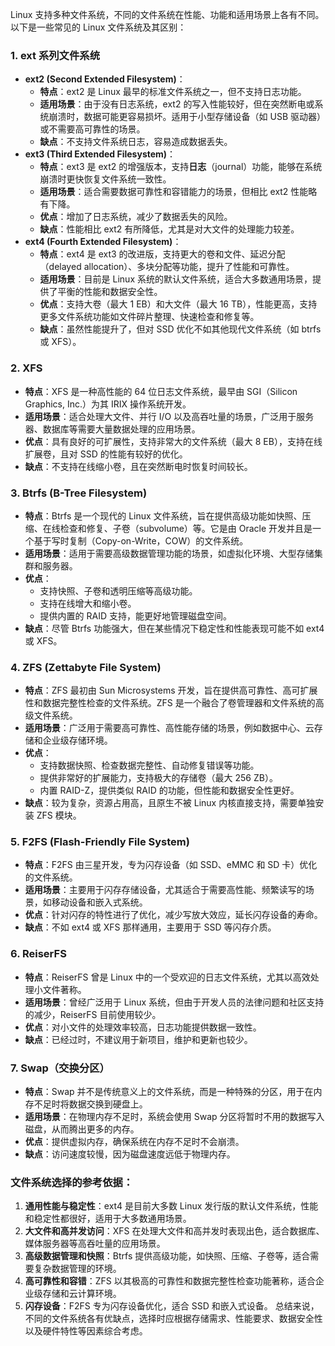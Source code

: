 Linux 支持多种文件系统，不同的文件系统在性能、功能和适用场景上各有不同。以下是一些常见的 Linux 文件系统及其区别：
### 1. **ext 系列文件系统**
   - **ext2 (Second Extended Filesystem)**：
     - **特点**：ext2 是 Linux 最早的标准文件系统之一，但不支持日志功能。
     - **适用场景**：由于没有日志系统，ext2 的写入性能较好，但在突然断电或系统崩溃时，数据可能更容易损坏。适用于小型存储设备（如 USB 驱动器）或不需要高可靠性的场景。
     - **缺点**：不支持文件系统日志，容易造成数据丢失。
   - **ext3 (Third Extended Filesystem)**：
     - **特点**：ext3 是 ext2 的增强版本，支持**日志**（journal）功能，能够在系统崩溃时更快恢复文件系统一致性。
     - **适用场景**：适合需要数据可靠性和容错能力的场景，但相比 ext2 性能略有下降。
     - **优点**：增加了日志系统，减少了数据丢失的风险。
     - **缺点**：性能相比 ext2 有所降低，尤其是对大文件的处理能力较差。
   - **ext4 (Fourth Extended Filesystem)**：
     - **特点**：ext4 是 ext3 的改进版，支持更大的卷和文件、延迟分配（delayed allocation）、多块分配等功能，提升了性能和可靠性。
     - **适用场景**：目前是 Linux 系统的默认文件系统，适合大多数通用场景，提供了平衡的性能和数据安全性。
     - **优点**：支持大卷（最大 1 EB）和大文件（最大 16 TB），性能更高，支持更多文件系统功能如文件碎片整理、快速检查和修复等。
     - **缺点**：虽然性能提升了，但对 SSD 优化不如其他现代文件系统（如 btrfs 或 XFS）。
### 2. **XFS**
   - **特点**：XFS 是一种高性能的 64 位日志文件系统，最早由 SGI（Silicon Graphics, Inc.）为其 IRIX 操作系统开发。
   - **适用场景**：适合处理大文件、并行 I/O 以及高吞吐量的场景，广泛用于服务器、数据库等需要大量数据处理的应用场景。
   - **优点**：具有良好的可扩展性，支持非常大的文件系统（最大 8 EB），支持在线扩展卷，且对 SSD 的性能有较好的优化。
   - **缺点**：不支持在线缩小卷，且在突然断电时恢复时间较长。
### 3. **Btrfs (B-Tree Filesystem)**
   - **特点**：Btrfs 是一个现代的 Linux 文件系统，旨在提供高级功能如快照、压缩、在线检查和修复、子卷（subvolume）等。它是由 Oracle 开发并且是一个基于写时复制（Copy-on-Write，COW）的文件系统。
   - **适用场景**：适用于需要高级数据管理功能的场景，如虚拟化环境、大型存储集群和服务器。
   - **优点**：
     - 支持快照、子卷和透明压缩等高级功能。
     - 支持在线增大和缩小卷。
     - 提供内置的 RAID 支持，能更好地管理磁盘空间。
   - **缺点**：尽管 Btrfs 功能强大，但在某些情况下稳定性和性能表现可能不如 ext4 或 XFS。
### 4. **ZFS (Zettabyte File System)**
   - **特点**：ZFS 最初由 Sun Microsystems 开发，旨在提供高可靠性、高可扩展性和数据完整性检查的文件系统。ZFS 是一个融合了卷管理器和文件系统的高级文件系统。
   - **适用场景**：广泛用于需要高可靠性、高性能存储的场景，例如数据中心、云存储和企业级存储环境。
   - **优点**：
     - 支持数据快照、检查数据完整性、自动修复错误等功能。
     - 提供非常好的扩展能力，支持极大的存储卷（最大 256 ZB）。
     - 内置 RAID-Z，提供类似 RAID 的功能，但性能和数据安全性更好。
   - **缺点**：较为复杂，资源占用高，且原生不被 Linux 内核直接支持，需要单独安装 ZFS 模块。
### 5. **F2FS (Flash-Friendly File System)**
   - **特点**：F2FS 由三星开发，专为闪存设备（如 SSD、eMMC 和 SD 卡）优化的文件系统。
   - **适用场景**：主要用于闪存存储设备，尤其适合于需要高性能、频繁读写的场景，如移动设备和嵌入式系统。
   - **优点**：针对闪存的特性进行了优化，减少写放大效应，延长闪存设备的寿命。
   - **缺点**：不如 ext4 或 XFS 那样通用，主要用于 SSD 等闪存介质。
### 6. **ReiserFS**
   - **特点**：ReiserFS 曾是 Linux 中的一个受欢迎的日志文件系统，尤其以高效处理小文件著称。
   - **适用场景**：曾经广泛用于 Linux 系统，但由于开发人员的法律问题和社区支持的减少，ReiserFS 目前使用较少。
   - **优点**：对小文件的处理效率较高，日志功能提供数据一致性。
   - **缺点**：已经过时，不建议用于新项目，维护和更新也较少。
### 7. **Swap（交换分区）**
   - **特点**：Swap 并不是传统意义上的文件系统，而是一种特殊的分区，用于在内存不足时将数据交换到硬盘上。
   - **适用场景**：在物理内存不足时，系统会使用 Swap 分区将暂时不用的数据写入磁盘，从而腾出更多的内存。
   - **优点**：提供虚拟内存，确保系统在内存不足时不会崩溃。
   - **缺点**：访问速度较慢，因为磁盘速度远低于物理内存。
### 文件系统选择的参考依据：
1. **通用性能与稳定性**：ext4 是目前大多数 Linux 发行版的默认文件系统，性能和稳定性都很好，适用于大多数通用场景。
2. **大文件和高并发访问**：XFS 在处理大文件和高并发时表现出色，适合数据库、媒体服务器等高吞吐量的应用场景。
3. **高级数据管理和快照**：Btrfs 提供高级功能，如快照、压缩、子卷等，适合需要复杂数据管理的环境。
4. **高可靠性和容错**：ZFS 以其极高的可靠性和数据完整性检查功能著称，适合企业级存储和云计算环境。
5. **闪存设备**：F2FS 专为闪存设备优化，适合 SSD 和嵌入式设备。
总结来说，不同的文件系统各有优缺点，选择时应根据存储需求、性能要求、数据安全性以及硬件特性等因素综合考虑。